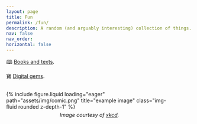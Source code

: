 ```yaml
---
layout: page
title: Fun
permalink: /fun/
description: A random (and arguably interesting) collection of things.
nav: false
nav_order:
horizontal: false
---
```


🕮 [Books and texts](/fun/books/).

寶 [Digital gems](/fun/gems/).

<!--<img src="/assets/img/diamond.svg" alt="Diamond icon" style="width: 18px; height: 15px; vertical-align: middle;">
<a href="/fun/gems/">Digital gems</a>.-->



<br>
<div class="row justify-content-center">
    <div class="col-sm mt-3 mt-md-0" style="max-width: 450px;"> <!-- Adjust the width as needed -->
        {% include figure.liquid loading="eager" path="assets/img/comic.png" title="example image" class="img-fluid rounded z-depth-1" %}
        <div class="caption" style="text-align: center; font-style: italic; margin-top: 5px;">
            Image courtesy of <a href="https://xkcd.com" target="_blank">xkcd</a>.
        </div>
    </div>
</div>
